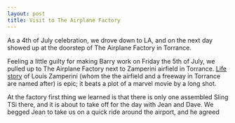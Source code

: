 ```yaml
---
layout: post
title: Visit to The Airplane Factory
---
```


As a 4th of July celebration, we drove down to LA, and on the next day showed up at the doorstep of The Airplane Factory in Torrance. 

Feeling a little guilty for making Barry work on Friday the 5th of July, we pulled up to The Airplane Factory next to Zamperini airfield
in Torrance. [Life story](https://en.wikipedia.org/wiki/Louis_Zamperini) of Louis Zamperini (whom the the airfield and a freeway in Torrance are named after) is epic; 
it beats a plot of a marvel movie by a long shot. 

At the factory first thing we learned is that there is only one assembled Sling TSi there, and it is about to take off for the day with Jean and Dave. We begged Jean to take
us on a quick ride around the airport, and he agreed
